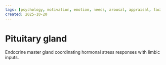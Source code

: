 ```yaml
---
tags: [psychology, motivation, emotion, needs, arousal, appraisal, facial-expression, amygdala]
created: 2025-10-20
---
```

# Pituitary gland

Endocrine master gland coordinating hormonal stress responses with limbic inputs.
